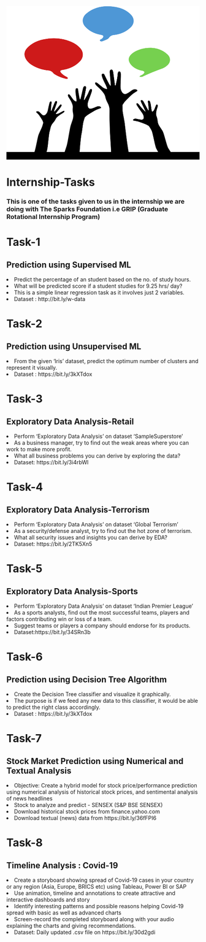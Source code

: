 <img src="https://github.com/SAN-JOY-PAUL/The-Spark-Foundation-Internship/blob/main/logo.png" width="1200" height="400">
<h1>Internship-Tasks</h1>
<h3>This is one of the tasks given to us in the internship we are doing with The Sparks Foundation i.e GRIP (Graduate Rotational Internship Program)</h3>

<h1>Task-1</h1>
<h2>Prediction using Supervised ML</h2>
<lr><li>Predict the percentage of an student based on the no. of study hours.</li>
<li>What will be predicted score if a student studies for 9.25 hrs/ day?</li>
<li>This is a simple linear regression task as it involves just 2 variables.</li>
<li>Dataset : http://bit.ly/w-data</li><lr>

<h1>Task-2</h1>
<h2>Prediction using Unsupervised ML</h2>
<lr><li>From the given ‘Iris’ dataset, predict the optimum number of clusters and represent it visually.</li>
<li>Dataset : https://bit.ly/3kXTdox </li><lr>

<h1>Task-3</h1>
<h2>Exploratory Data Analysis-Retail</h2>
<lr><li>Perform ‘Exploratory Data Analysis’ on dataset ‘SampleSuperstore’</li>
<li>As a business manager, try to find out the weak areas where you can work to make more profit.</li>
<li>What all business problems you can derive by exploring the data?</li>
<li>Dataset: https://bit.ly/3i4rbWl </li></lr>

<h1>Task-4</h1>
<h2>Exploratory Data Analysis-Terrorism</h2>
<lr><li>Perform ‘Exploratory Data Analysis’ on dataset ‘Global Terrorism’</li>
<li>As a security/defense analyst, try to find out the hot zone of terrorism.</li>
<li>What all security issues and insights you can derive by EDA?</li>
<li>Dataset: https://bit.ly/2TK5Xn5 </li></lr>

<h1>Task-5</h1>
<h2>Exploratory Data Analysis-Sports</h2>
<lr><li>Perform ‘Exploratory Data Analysis’ on dataset ‘Indian Premier League’</li>
<li>As a sports analysts, find out the most successful teams, players and factors contributing win or loss of a team.</li>
<li>Suggest teams or players a company should endorse for its products.</li>
<li>Dataset:https://bit.ly/34SRn3b </li></lr>

<h1>Task-6</h1>
<h2>Prediction using Decision Tree Algorithm</h2>
<lr><li>Create the Decision Tree classifier and visualize it graphically.</li>
<li>The purpose is if we feed any new data to this classifier, it would be able to predict the right class accordingly.</li>
<li>Dataset : https://bit.ly/3kXTdox </li></lr>

<h1>Task-7</li>
<h2>Stock Market Prediction using Numerical and Textual Analysis</h2>
<lr><li>Objective: Create a hybrid model for stock price/performance prediction using numerical analysis of historical stock prices, and sentimental analysis of news headlines</li>
<li>Stock to analyze and predict - SENSEX (S&P BSE SENSEX)</li>
<li>Download historical stock prices from finance.yahoo.com</li>
<li>Download textual (news) data from https://bit.ly/36fFPI6</li></lr>

<h1>Task-8</h1>
<h2>Timeline Analysis : Covid-19</h2>
<lr><li>Create a storyboard showing spread of Covid-19 cases in your country or any region (Asia, Europe, BRICS etc) using Tableau, Power BI or SAP</li>
<li>Use animation, timeline and annotations to create attractive and interactive dashboards and story</li>
<li>Identify interesting patterns and possible reasons helping Covid-19 spread with basic as well as advanced charts</li>
<li>Screen-record the completed storyboard along with your audio explaining the charts and giving recommendations.</li>
<li>Dataset: Daily updated .csv file on https://bit.ly/30d2gdi </li></lr>
